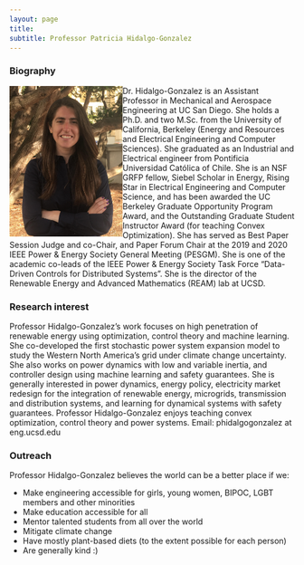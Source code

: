 ```yaml
---
layout: page
title: 
subtitle: Professor Patricia Hidalgo-Gonzalez
---
```


### Biography

<img align="left" src="/assets/img/2019_Hidalgo-Gonzalez.png" width="200"/>


Dr. Hidalgo-Gonzalez is an Assistant Professor in Mechanical and Aerospace Engineering at UC
San Diego. She holds a Ph.D. and two M.Sc. from the University of California, 
Berkeley (Energy and Resources and Electrical Engineering and Computer Sciences). 
She graduated as an Industrial and Electrical engineer from Pontificia Universidad 
Católica of Chile. She is an NSF GRFP fellow, Siebel Scholar in Energy, Rising Star 
in Electrical Engineering and Computer Science, and has been awarded the UC Berkeley 
Graduate Opportunity Program Award, and the Outstanding Graduate Student Instructor Award 
(for teaching Convex Optimization). She has served as Best Paper Session Judge and co-Chair, 
and Paper Forum Chair at the 2019 and 2020 IEEE Power & Energy Society General Meeting (PESGM). 
She is one of the academic co-leads of the IEEE Power & Energy Society Task Force “Data-Driven 
Controls for Distributed Systems”. She is the director of the Renewable Energy and Advanced Mathematics 
(REAM) lab at UCSD. 

### Research interest

Professor Hidalgo-Gonzalez’s work focuses on high penetration of 
renewable energy using optimization, control theory and machine learning. She co-developed 
the first stochastic power system expansion model to study the Western North America’s grid under 
climate change uncertainty. She also works on power dynamics with low and variable inertia, 
and controller design using machine learning and safety guarantees. She is generally 
interested in power dynamics, energy policy, electricity market redesign for the integration 
of renewable energy, microgrids, transmission and distribution systems, and learning 
for dynamical systems with safety guarantees. Professor Hidalgo-Gonzalez enjoys teaching 
convex optimization, control theory and power systems. Email: phidalgogonzalez at eng.ucsd.edu

### Outreach

Professor Hidalgo-Gonzalez believes the world can be a better place if we:

* Make engineering accessible for girls, young women, BIPOC, LGBT members and other minorities 
* Make education accessible for all
* Mentor talented students from all over the world
* Mitigate climate change
* Have mostly plant-based diets (to the extent possible for each person)
* Are generally kind :)
